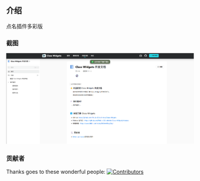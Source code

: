 ## 介绍

点名插件多彩版

### 截图
![截图1](img/img.png)

### 贡献者
Thanks goes to these wonderful people:
[![Contributors](http://contrib.nn.ci/api?repo=repo-owner/repo-name)](https://github.com/repo-owner/repo-name/graphs/contributors)

